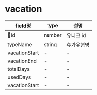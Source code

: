# vacation

| field명 | type | 설명 |
| ----- | ------ | ------ |
| id | number | 유니크 id |
| typeName | string | 휴가유형명 |
| vacationStart | - | - |
| vacationEnd | - | - |
| totalDays | - | - |
| usedDays | - | - |
| vacationStart | - | - |





